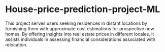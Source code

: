 # House-price-prediction-project-ML
This project serves users seeking residences in distant locations by furnishing them with approximate cost estimations for prospective new homes. By offering insights into real estate prices in different locales, it assists individuals in assessing financial considerations associated with relocation.
